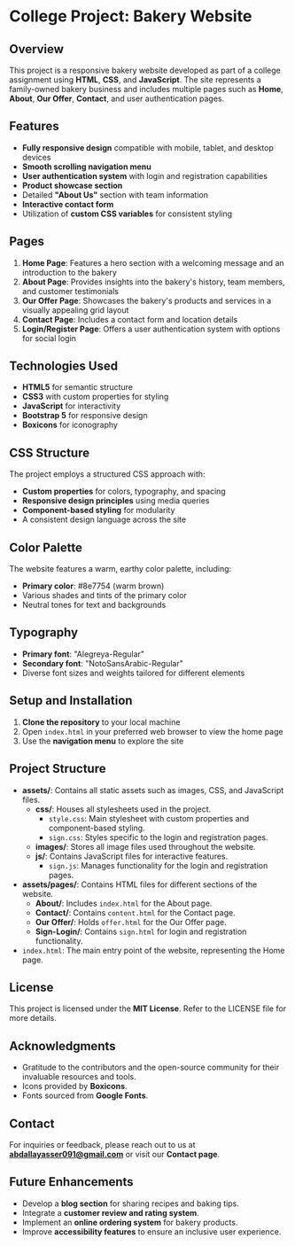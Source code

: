 # **College Project: Bakery Website**

## **Overview**
This project is a responsive bakery website developed as part of a college assignment using **HTML**, **CSS**, and **JavaScript**. The site represents a family-owned bakery business and includes multiple pages such as **Home**, **About**, **Our Offer**, **Contact**, and user authentication pages.

## **Features**
- **Fully responsive design** compatible with mobile, tablet, and desktop devices
- **Smooth scrolling navigation menu**
- **User authentication system** with login and registration capabilities
- **Product showcase section**
- Detailed **"About Us"** section with team information
- **Interactive contact form**
- Utilization of **custom CSS variables** for consistent styling

## **Pages**
1. **Home Page**: Features a hero section with a welcoming message and an introduction to the bakery
2. **About Page**: Provides insights into the bakery's history, team members, and customer testimonials
3. **Our Offer Page**: Showcases the bakery's products and services in a visually appealing grid layout
4. **Contact Page**: Includes a contact form and location details
5. **Login/Register Page**: Offers a user authentication system with options for social login

## **Technologies Used**
- **HTML5** for semantic structure
- **CSS3** with custom properties for styling
- **JavaScript** for interactivity
- **Bootstrap 5** for responsive design
- **Boxicons** for iconography

## **CSS Structure**
The project employs a structured CSS approach with:
- **Custom properties** for colors, typography, and spacing
- **Responsive design principles** using media queries
- **Component-based styling** for modularity
- A consistent design language across the site

## **Color Palette**
The website features a warm, earthy color palette, including:
- **Primary color**: #8e7754 (warm brown)
- Various shades and tints of the primary color
- Neutral tones for text and backgrounds

## **Typography**
- **Primary font**: "Alegreya-Regular"
- **Secondary font**: "NotoSansArabic-Regular"
- Diverse font sizes and weights tailored for different elements

## **Setup and Installation**
1. **Clone the repository** to your local machine
2. Open `index.html` in your preferred web browser to view the home page
3. Use the **navigation menu** to explore the site

## **Project Structure**
- **assets/**: Contains all static assets such as images, CSS, and JavaScript files.
  - **css/**: Houses all stylesheets used in the project.
    - `style.css`: Main stylesheet with custom properties and component-based styling.
    - `sign.css`: Styles specific to the login and registration pages.
  - **images/**: Stores all image files used throughout the website.
  - **js/**: Contains JavaScript files for interactive features.
    - `sign.js`: Manages functionality for the login and registration pages.
- **assets/pages/**: Contains HTML files for different sections of the website.
  - **About/**: Includes `index.html` for the About page.
  - **Contact/**: Contains `content.html` for the Contact page.
  - **Our Offer/**: Holds `offer.html` for the Our Offer page.
  - **Sign-Login/**: Contains `sign.html` for login and registration functionality.
- `index.html`: The main entry point of the website, representing the Home page.

## **License**
This project is licensed under the **MIT License**. Refer to the LICENSE file for more details.

## **Acknowledgments**
- Gratitude to the contributors and the open-source community for their invaluable resources and tools.
- Icons provided by **Boxicons**.
- Fonts sourced from **Google Fonts**.

## **Contact**
For inquiries or feedback, please reach out to us at **abdallayasser091@gmail.com** or visit our **Contact page**.

## **Future Enhancements**
- Develop a **blog section** for sharing recipes and baking tips.
- Integrate a **customer review and rating system**.
- Implement an **online ordering system** for bakery products.
- Improve **accessibility features** to ensure an inclusive user experience.
